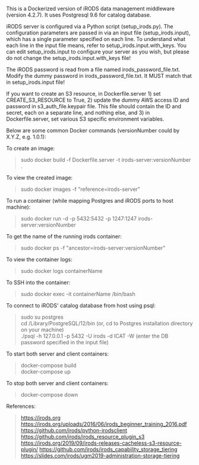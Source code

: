 This is a Dockerized version of iRODS data management middleware (version 4.2.7). It uses Postgresql 9.6 for catalog database.

iRODS server is configured via a Python script (setup_irods.py). The configuration parameters are passed in via 
an input file (setup_irods.input), which has a single parameter specified on each line. To understand what each line in 
the input file means, refer to setup_irods.input.with_keys. You can edit setup_irods.input to configure your server as you wish, 
but please do not change the setup_irods.input.with_keys file!

The iRODS password is read from a file named irods_password_file.txt. Modify the dummy password in irods_password_file.txt. It MUST 
match that in setup_irods.input file!

If you want to create an S3 resource, in Dockerfile.server 1) set CREATE_S3_RESOURCE to True, 2) update the dummy AWS access ID and password 
in s3_auth_file.keypair file. This file should contain the ID and secret, each on a separate line, and nothing else, and 3) in Dockerfile.server,
set various S3 specific environment variables.  

Below are some common Docker commands (versionNumber could by X.Y.Z, e.g. 1.0.1):

To create an image:
> sudo docker build -f Dockerfile.server -t irods-server:versionNumber .

To view the created image:
> sudo docker images -f "reference=irods-server"

To run a container (while mapping Postgres and iRODS ports to host machine):
> sudo docker run -d -p 5432:5432 -p 1247:1247 irods-server:versionNumber

To get the name of the running irods container:
> sudo docker ps -f "ancestor=irods-server:versionNumber"

To view the container logs:
> sudo docker logs containerName

To SSH into the container:
> sudo docker exec -it containerName /bin/bash

To connect to iRODS' catalog database from host using psql:
> sudo su postgres\
> cd /Library/PostgreSQL/12/bin (or, cd to Postgres installation directory on your machine)\
> ./psql -h 127.0.0.1 -p 5432 -U irods -d ICAT -W (enter the DB password specified in the input file)

To start both server and client containers:
> docker-compose build\
> docker-compose up

To stop both server and client containers:
> docker-compose down

References:

> https://irods.org \
> https://irods.org/uploads/2016/06/irods_beginner_training_2016.pdf \
> https://github.com/irods/python-irodsclient \
> https://github.com/irods/irods_resource_plugin_s3 \
> https://irods.org/2019/09/irods-releases-cacheless-s3-resource-plugin/
> https://github.com/irods/irods_capability_storage_tiering
> https://slides.com/irods/ugm2019-administration-storage-tiering
